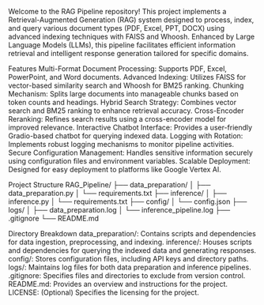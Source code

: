 Welcome to the RAG Pipeline repository! This project implements a Retrieval-Augmented Generation (RAG) system designed to process, index, and query various document types (PDF, Excel, PPT, DOCX) using advanced indexing techniques with FAISS and Whoosh. Enhanced by Large Language Models (LLMs), this pipeline facilitates efficient information retrieval and intelligent response generation tailored for specific domains.

Features
Multi-Format Document Processing: Supports PDF, Excel, PowerPoint, and Word documents.
Advanced Indexing: Utilizes FAISS for vector-based similarity search and Whoosh for BM25 ranking.
Chunking Mechanism: Splits large documents into manageable chunks based on token counts and headings.
Hybrid Search Strategy: Combines vector search and BM25 ranking to enhance retrieval accuracy.
Cross-Encoder Reranking: Refines search results using a cross-encoder model for improved relevance.
Interactive Chatbot Interface: Provides a user-friendly Gradio-based chatbot for querying indexed data.
Logging with Rotation: Implements robust logging mechanisms to monitor pipeline activities.
Secure Configuration Management: Handles sensitive information securely using configuration files and environment variables.
Scalable Deployment: Designed for easy deployment to platforms like Google Vertex AI.

Project Structure
RAG_Pipeline/
├── data_preparation/
│   ├── data_preparation.py
│   └── requirements.txt
├── inference/
│   ├── inference.py
│   └── requirements.txt
├── config/
│   └── config.json
├── logs/
│   ├── data_preparation.log
│   └── inference_pipeline.log
├── .gitignore
└──  README.md

Directory Breakdown
data_preparation/: Contains scripts and dependencies for data ingestion, preprocessing, and indexing.
inference/: Houses scripts and dependencies for querying the indexed data and generating responses.
config/: Stores configuration files, including API keys and directory paths.
logs/: Maintains log files for both data preparation and inference pipelines.
.gitignore: Specifies files and directories to exclude from version control.
README.md: Provides an overview and instructions for the project.
LICENSE: (Optional) Specifies the licensing for the project.
